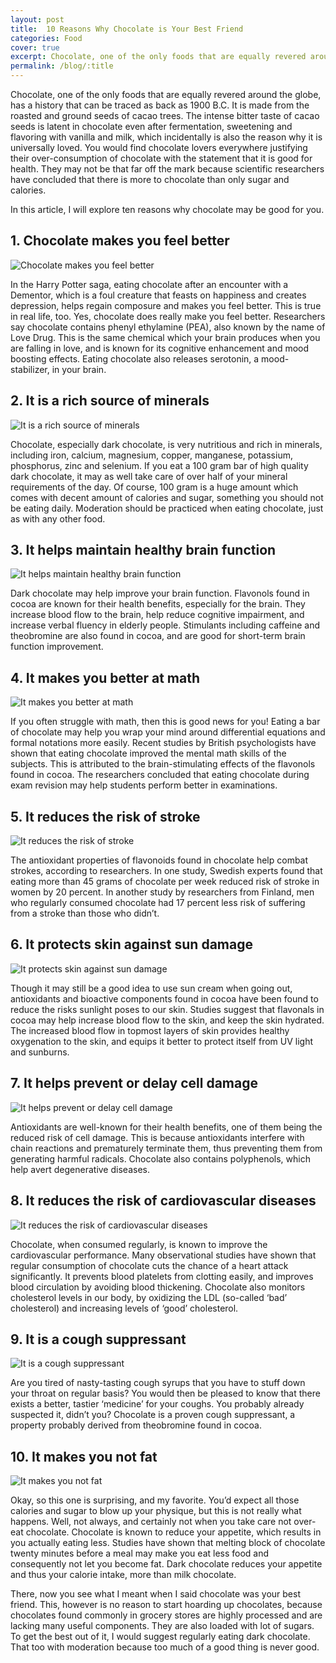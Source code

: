 ```yaml
---
layout: post
title:  10 Reasons Why Chocolate is Your Best Friend
categories: Food
cover: true
excerpt: Chocolate, one of the only foods that are equally revered around the globe. You would find chocolate lovers everywhere justifying their over-consumption of chocolate with the statement that it is good for health, and they may not be that far off the mark. In this article, I explore ten reasons why chocolate is good for you.
permalink: /blog/:title
---
```


Chocolate, one of the only foods that are equally revered around the globe, has a history that can be traced as back as 1900 B.C. It is made from the roasted and ground seeds of cacao trees. The intense bitter taste of cacao seeds is latent in chocolate even after fermentation, sweetening and flavoring with vanilla and milk, which incidentally is also the reason why it is universally loved. You would find chocolate lovers everywhere justifying their over-consumption of chocolate with the statement that it is good for health. They may not be that far off the mark because scientific researchers have concluded that there is more to chocolate than only sugar and calories.

In this article, I will explore ten reasons why chocolate may be good for you.

## 1. Chocolate makes you feel better
![Chocolate makes you feel better](/assets/images/blog/10-reasons-why-chocolate-is-your-best-friend/1.jpg)

In the Harry Potter saga, eating chocolate after an encounter with a Dementor, which is a foul creature that feasts on happiness and creates depression, helps regain composure and makes you feel better. This is true in real life, too. Yes, chocolate does really make you feel better. Researchers say chocolate contains phenyl ethylamine (PEA), also known by the name of Love Drug. This is the same chemical which your brain produces when you are falling in love, and is known for its cognitive enhancement and mood boosting effects. Eating chocolate also releases serotonin, a mood-stabilizer, in your brain.

## 2. It is a rich source of minerals
![It is a rich source of minerals](/assets/images/blog/10-reasons-why-chocolate-is-your-best-friend/2.jpg)

Chocolate, especially dark chocolate, is very nutritious and rich in minerals, including iron, calcium, magnesium, copper, manganese, potassium, phosphorus, zinc and selenium. If you eat a 100 gram bar of high quality dark chocolate, it may as well take care of over half of your mineral requirements of the day. Of course, 100 gram is a huge amount which comes with decent amount of calories and sugar, something you should not be eating daily. Moderation should be practiced when eating chocolate, just as with any other food.

## 3. It helps maintain healthy brain function
![It helps maintain healthy brain function](/assets/images/blog/10-reasons-why-chocolate-is-your-best-friend/3.png)

Dark chocolate may help improve your brain function. Flavonols found in cocoa are known for their health benefits, especially for the brain. They increase blood flow to the brain, help reduce cognitive impairment, and increase verbal fluency in elderly people. Stimulants including caffeine and theobromine are also found in cocoa, and are good for short-term brain function improvement.

## 4. It makes you better at math
![It makes you better at math](/assets/images/blog/10-reasons-why-chocolate-is-your-best-friend/4.jpg)

If you often struggle with math, then this is good news for you! Eating a bar of chocolate may help you wrap your mind around differential equations and formal notations more easily. Recent studies by British psychologists have shown that eating chocolate improved the mental math skills of the subjects. This is attributed to the brain-stimulating effects of the flavonols found in cocoa. The researchers concluded that eating chocolate during exam revision may help students perform better in examinations.

## 5. It reduces the risk of stroke
![It reduces the risk of stroke](/assets/images/blog/10-reasons-why-chocolate-is-your-best-friend/5.jpg)

The antioxidant properties of flavonoids found in chocolate help combat strokes, according to researchers. In one study, Swedish experts found that eating more than 45 grams of chocolate per week reduced risk of stroke in women by 20 percent. In another study by researchers from Finland, men who regularly consumed chocolate had 17 percent less risk of suffering from a stroke than those who didn’t.

## 6. It protects skin against sun damage
![It protects skin against sun damage](/assets/images/blog/10-reasons-why-chocolate-is-your-best-friend/6.jpg)

Though it may still be a good idea to use sun cream when going out, antioxidants and bioactive components found in cocoa have been found to reduce the risks sunlight poses to our skin. Studies suggest that flavonals in cocoa may help increase blood flow to the skin, and keep the skin hydrated. The increased blood flow in topmost layers of skin provides healthy oxygenation to the skin, and equips it better to protect itself from UV light and sunburns.

## 7. It helps prevent or delay cell damage
![It helps prevent or delay cell damage](/assets/images/blog/10-reasons-why-chocolate-is-your-best-friend/7.png)

Antioxidants are well-known for their health benefits, one of them being the reduced risk of cell damage. This is because antioxidants interfere with chain reactions and prematurely terminate them, thus preventing them from generating harmful radicals. Chocolate also contains polyphenols, which help avert degenerative diseases.

## 8. It reduces the risk of cardiovascular diseases
![It reduces the risk of cardiovascular diseases](/assets/images/blog/10-reasons-why-chocolate-is-your-best-friend/8.jpg)

Chocolate, when consumed regularly, is known to improve the cardiovascular performance. Many observational studies have shown that regular consumption of chocolate cuts the chance of a heart attack significantly. It prevents blood platelets from clotting easily, and improves blood circulation by avoiding blood thickening. Chocolate also monitors cholesterol levels in our body, by oxidizing the LDL (so-called ‘bad’ cholesterol) and increasing levels of ‘good’ cholesterol.

## 9. It is a cough suppressant
![It is a cough suppressant](/assets/images/blog/10-reasons-why-chocolate-is-your-best-friend/9.jpg)

Are you tired of nasty-tasting cough syrups that you have to stuff down your throat on regular basis? You would then be pleased to know that there exists a better, tastier ‘medicine’ for your coughs. You probably already suspected it, didn’t you? Chocolate is a proven cough suppressant, a property probably derived from theobromine found in cocoa.

## 10. It makes you not fat
![It makes you not fat](/assets/images/blog/10-reasons-why-chocolate-is-your-best-friend/10.jpg)

Okay, so this one is surprising, and my favorite. You’d expect all those calories and sugar to blow up your physique, but this is not really what happens. Well, not always, and certainly not when you take care not over-eat chocolate. Chocolate is known to reduce your appetite, which results in you actually eating less. Studies have shown that melting block of chocolate twenty minutes before a meal may make you eat less food and consequently not let you become fat. Dark chocolate reduces your appetite and thus your calorie intake, more than milk chocolate.

There, now you see what I meant when I said chocolate was your best friend. This, however is no reason to start hoarding up chocolates, because chocolates found commonly in grocery stores are highly processed and are lacking many useful components. They are also loaded with lot of sugars. To get the best out of it, I would suggest regularly eating dark chocolate. That too with moderation because too much of a good thing is never good.
